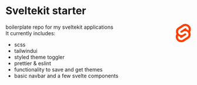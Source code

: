 # Sveltekit starter

<img align="right" src="./static/icon.png" width="41.5" height="50" />

boilerplate repo for my sveltekit applications <br/>
It currently includes:

- scss
- tailwindui
- styled theme toggler
- prettier & eslint
- functionality to save and get themes
- basic navbar and a few svelte components

#

